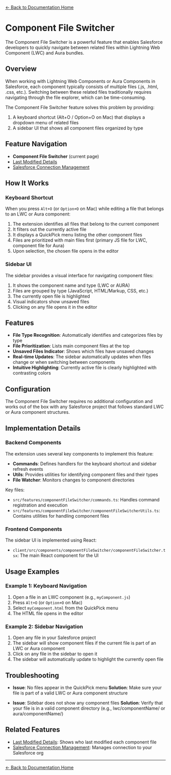 [← Back to Documentation Home](../index.md)

# Component File Switcher

The Component File Switcher is a powerful feature that enables Salesforce developers to quickly navigate between related files within Lightning Web Component (LWC) and Aura bundles.

## Overview

When working with Lightning Web Components or Aura Components in Salesforce, each component typically consists of multiple files (.js, .html, .css, etc.). Switching between these related files traditionally requires navigating through the file explorer, which can be time-consuming.

The Component File Switcher feature solves this problem by providing:

1. A keyboard shortcut (Alt+O / Option+O on Mac) that displays a dropdown menu of related files
2. A sidebar UI that shows all component files organized by type

## Feature Navigation

- **Component File Switcher** (current page)
- [Last Modified Details](./last-modified-details.md)
- [Salesforce Connection Management](./connection-management.md)

## How It Works

### Keyboard Shortcut

When you press `Alt+O` (or `Option+O` on Mac) while editing a file that belongs to an LWC or Aura component:

1. The extension identifies all files that belong to the current component
2. It filters out the currently active file
3. It displays a QuickPick menu listing the other component files
4. Files are prioritized with main files first (primary JS file for LWC, component file for Aura)
5. Upon selection, the chosen file opens in the editor

### Sidebar UI

The sidebar provides a visual interface for navigating component files:

1. It shows the component name and type (LWC or AURA)
2. Files are grouped by type (JavaScript, HTML/Markup, CSS, etc.)
3. The currently open file is highlighted
4. Visual indicators show unsaved files
5. Clicking on any file opens it in the editor

## Features

- **File Type Recognition**: Automatically identifies and categorizes files by type
- **File Prioritization**: Lists main component files at the top
- **Unsaved Files Indicator**: Shows which files have unsaved changes
- **Real-time Updates**: The sidebar automatically updates when files change or when switching between components
- **Intuitive Highlighting**: Currently active file is clearly highlighted with contrasting colors

## Configuration

The Component File Switcher requires no additional configuration and works out of the box with any Salesforce project that follows standard LWC or Aura component structures.

## Implementation Details

### Backend Components

The extension uses several key components to implement this feature:

- **Commands**: Defines handlers for the keyboard shortcut and sidebar refresh events
- **Utils**: Provides utilities for identifying component files and their types
- **File Watcher**: Monitors changes to component directories

Key files:

- `src/features/componentFileSwitcher/commands.ts`: Handles command registration and execution
- `src/features/componentFileSwitcher/componentFileSwitcherUtils.ts`: Contains utilities for handling component files

### Frontend Components

The sidebar UI is implemented using React:

- `client/src/components/componentFileSwitcher/componentFileSwitcher.tsx`: The main React component for the UI

## Usage Examples

### Example 1: Keyboard Navigation

1. Open a file in an LWC component (e.g., `myComponent.js`)
2. Press `Alt+O` (or `Option+O` on Mac)
3. Select `myComponent.html` from the QuickPick menu
4. The HTML file opens in the editor

### Example 2: Sidebar Navigation

1. Open any file in your Salesforce project
2. The sidebar will show component files if the current file is part of an LWC or Aura component
3. Click on any file in the sidebar to open it
4. The sidebar will automatically update to highlight the currently open file

## Troubleshooting

- **Issue**: No files appear in the QuickPick menu
  **Solution**: Make sure your file is part of a valid LWC or Aura component structure

- **Issue**: Sidebar does not show any component files
  **Solution**: Verify that your file is in a valid component directory (e.g., lwc/componentName/ or aura/componentName/)

## Related Features

- [Last Modified Details](./last-modified-details.md): Shows who last modified each component file
- [Salesforce Connection Management](./connection-management.md): Manages connection to your Salesforce org

---

[← Back to Documentation Home](../index.md) 